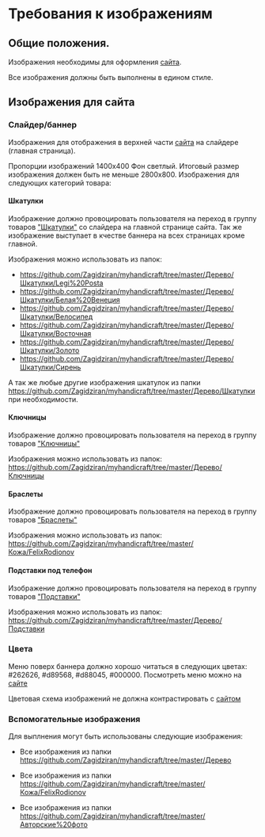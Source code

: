 # Требования к изображениям

## Общие положения.

Изображения необходимы для оформления [сайта](http://myhandicraft.ru).

Все изображения должны быть выполнены в едином стиле.

## Изображения для сайта

### Слайдер/баннер

Изображения для отображения в верхней части [сайта](http://myhandicraft.ru) на слайдере (главная страница).

Пропорции изображений 1400x400 Фон светлый. Итоговый размер изображения должен быть не меньше 2800x800.
Изображения для следующих категорий товара:
   
   #### Шкатулки 
   Изображение должно провоцировать пользователя на переход в группу товаров ["Шкатулки"](https://myhandicraft.ru/product-category/интерьер/шкатулки/) со слайдера на главной странице сайта. Так же изображение выступает в кчестве баннера на всех страницах кроме главной.

   Изображения можно использовать из папок:
   - https://github.com/Zagidziran/myhandicraft/tree/master/Дерево/Шкатулки/Legi%20Posta
   - https://github.com/Zagidziran/myhandicraft/tree/master/Дерево/Шкатулки/Белая%20Венеция
   - https://github.com/Zagidziran/myhandicraft/tree/master/Дерево/Шкатулки/Велосипед
   - https://github.com/Zagidziran/myhandicraft/tree/master/Дерево/Шкатулки/Восточная
   - https://github.com/Zagidziran/myhandicraft/tree/master/Дерево/Шкатулки/Золото
   - https://github.com/Zagidziran/myhandicraft/tree/master/Дерево/Шкатулки/Сирень

  А так же любые другие изображения шкатулок из папки  https://github.com/Zagidziran/myhandicraft/tree/master/Дерево/Шкатулки
  при необходимости.
    
  #### Ключницы
  Изображение должно провоцировать пользователя на переход в группу товаров ["Ключницы"](https://myhandicraft.ru/product-category/интерьер/ключницы/) 
  
  Изображения можно использовать из папок:
  https://github.com/Zagidziran/myhandicraft/tree/master/Дерево/Ключницы


  #### Браслеты
  Изображение должно провоцировать пользователя на переход в группу товаров ["Браслеты"](https://myhandicraft.ru/product-category/аксессуары/bracelets/) 
  
  Изображения можно использовать из папок:
    https://github.com/Zagidziran/myhandicraft/tree/master/Кожа/FelixRodionov

  #### Подставки под телефон
  Изображение должно провоцировать пользователя на переход в группу товаров ["Подставки"](https://myhandicraft.ru/product-category/интерьер/подставки/) 
  
  Изображения можно использовать из папок: https://github.com/Zagidziran/myhandicraft/tree/master/Дерево/Подставки

### Цвета

Меню поверх баннера должно хорошо читаться в следующих цветах:  #262626, #d89568, #d88045, #000000. Посмотреть меню можно на [сайте](http://myhandicraft.ru) 

Цветовая схема изображений не должна контрастировать с [сайтом](http://myhandicraft.ru)

### Вспомогательные изображения

Для выплнения могут быть использованы следующие изображения:

- Все изображения из папки https://github.com/Zagidziran/myhandicraft/tree/master/Дерево

- Все изображения из папки https://github.com/Zagidziran/myhandicraft/tree/master/Кожа/FelixRodionov

- Все изображения из папки https://github.com/Zagidziran/myhandicraft/tree/master/Авторские%20фото
